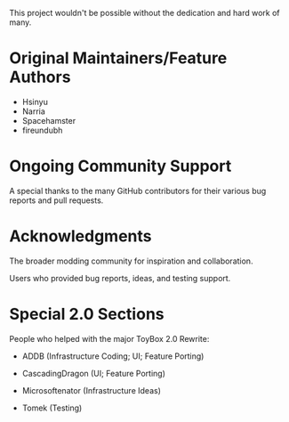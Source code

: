 This project wouldn't be possible without the dedication and hard work of many. 

# Original Maintainers/Feature Authors

- Hsinyu
- Narria
- Spacehamster
- fireundubh

# Ongoing Community Support

A special thanks to the many GitHub contributors for their various bug reports and pull requests.

# Acknowledgments

The broader modding community for inspiration and collaboration.

Users who provided bug reports, ideas, and testing support.

# Special 2.0 Sections

People who helped with the major ToyBox 2.0 Rewrite:

- ADDB (Infrastructure Coding; UI; Feature Porting)
- CascadingDragon (UI; Feature Porting)

- Microsoftenator (Infrastructure Ideas)

- Tomek (Testing)